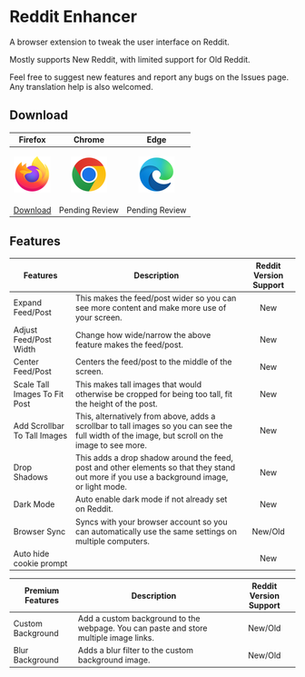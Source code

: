 # Reddit Enhancer

A browser extension to tweak the user interface on Reddit.

Mostly supports New Reddit, with limited support for Old Reddit.

Feel free to suggest new features and report any bugs on the Issues page. Any translation help is also welcomed.

## Download
|Firefox|Chrome|Edge|
|---|---|---|
|<p align="center"><a href="https://addons.mozilla.org/en-GB/firefox/addon/reddit-enhancer/" ><img src="/icons/firefox_64x64.png"></a></p>|<p align="center"><a href=""><img src="/icons/chrome_64x64.png"></a></p>|<p align="center"><a href=""><img src="/icons/edge_64x64.png"></a></p>|
|[Download](https://addons.mozilla.org/en-GB/firefox/addon/reddit-enhancer/)|Pending Review|Pending Review|

## Features
|Features|Description|Reddit Version Support|
|---|---|:---:|
|Expand Feed/Post|This makes the feed/post wider so you can see more content and make more use of your screen.|New|
|Adjust Feed/Post Width|Change how wide/narrow the above feature makes the feed/post.|New|
|Center Feed/Post|Centers the feed/post to the middle of the screen.|New|
|Scale Tall Images To Fit Post|This makes tall images that would otherwise be cropped for being too tall, fit the height of the post.|New|
|Add Scrollbar To Tall Images|This, alternatively from above, adds a scrollbar to tall images so you can see the full width of the image, but scroll on the image to see more.|New|
|Drop Shadows|This adds a drop shadow around the feed, post and other elements so that they stand out more if you use a background image, or light mode.|New|
|Dark Mode|Auto enable dark mode if not already set on Reddit.|New|
|Browser Sync|Syncs with your browser account so you can automatically use the same settings on multiple computers.|New/Old|
|Auto hide cookie prompt||New|

|Premium Features|Description|Reddit Version Support|
|---|---|:---:|
|Custom Background|Add a custom background to the webpage. You can paste and store multiple image links.|New/Old|
|Blur Background|Adds a blur filter to the custom background image.|New/Old|
